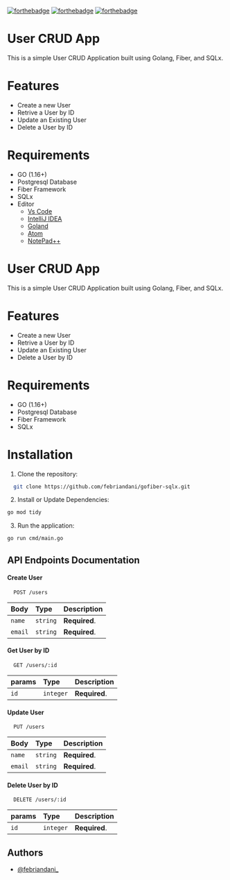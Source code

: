 [![forthebadge](https://forthebadge.com/images/badges/made-with-go.svg)](https://forthebadge.com)
[![forthebadge](https://forthebadge.com/images/badges/built-with-love.svg)](https://forthebadge.com)
[![forthebadge](https://forthebadge.com/images/badges/makes-people-smile.svg)](https://forthebadge.com)

# User CRUD App

This is a simple User CRUD Application built using Golang, Fiber, and SQLx.

# Features

- Create a new User
- Retrive a User by ID
- Update an Existing User
- Delete a User by ID

# Requirements

- GO (1.16+)
- Postgresql Database
- Fiber Framework
- SQLx
- Editor
  - [Vs Code](https://code.visualstudio.com/download)
  - [IntelliJ IDEA](https://www.jetbrains.com/idea/)
  - [Goland](https://www.jetbrains.com/go/)
  - [Atom](https://atom.io/)
  - [NotePad++](https://notepad-plus-plus.org/downloads/)

# User CRUD App

This is a simple User CRUD Application built using Golang, Fiber, and SQLx.

# Features

- Create a new User
- Retrive a User by ID
- Update an Existing User
- Delete a User by ID

# Requirements

- GO (1.16+)
- Postgresql Database
- Fiber Framework
- SQLx

# Installation

1. Clone the repository:

```bash
  git clone https://github.com/febriandani/gofiber-sqlx.git
```

2. Install or Update Dependencies:

```bash
go mod tidy
```

3. Run the application:

```bash
go run cmd/main.go
```

## API Endpoints Documentation

#### Create User

```http
  POST /users
```

| Body    | Type     | Description   |
| :------ | :------- | :------------ |
| `name`  | `string` | **Required**. |
| `email` | `string` | **Required**. |

#### Get User by ID

```http
  GET /users/:id
```

| params | Type      | Description   |
| :----- | :-------- | :------------ |
| `id`   | `integer` | **Required**. |

#### Update User

```http
  PUT /users
```

| Body    | Type     | Description   |
| :------ | :------- | :------------ |
| `name`  | `string` | **Required**. |
| `email` | `string` | **Required**. |

#### Delete User by ID

```http
  DELETE /users/:id
```

| params | Type      | Description   |
| :----- | :-------- | :------------ |
| `id`   | `integer` | **Required**. |

## Authors

- [@febriandani\_](https://www.linkedin.com/in/mhmmdfebriandani/)
